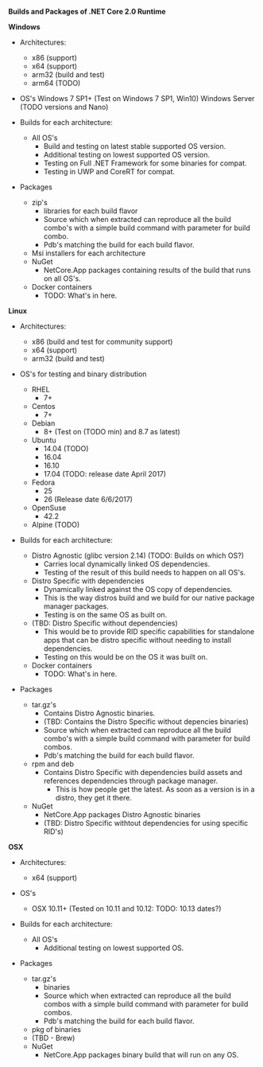 **Builds and Packages of .NET Core 2.0 Runtime**

__Windows__

- Architectures:
    - x86 (support)
    - x64 (support)
    - arm32 (build and test)
    - arm64 (TODO)

- OS's
    Windows 7 SP1+ (Test on Windows 7 SP1, Win10)
    Windows Server (TODO versions and Nano)

- Builds for each architecture:
    - All OS's
      - Build and testing on latest stable supported OS version.
      - Additional testing on lowest supported OS version. 
      - Testing on Full .NET Framework for some binaries for compat.
      - Testing in UWP and CoreRT for compat.

- Packages
    - zip's
        - libraries for each build flavor
        - Source which when extracted can reproduce all the build combo's with a simple build command with parameter for build combo.
        - Pdb's matching the build for each build flavor.
    - Msi installers for each architecture
    - NuGet
        - NetCore.App packages containing results of the build that runs on all OS's.
    - Docker containers
        - TODO: What's in here.

__Linux__

- Architectures:
    - x86 (build and test for community support)
    - x64 (support)
    - arm32 (build and test)

- OS's for testing and binary distribution
    - RHEL
        - 7+
    - Centos
        - 7+
    - Debian
        - 8+ (Test on (TODO min) and 8.7 as latest)
    - Ubuntu
        - 14.04 (TODO)
        - 16.04
        - 16.10
        - 17.04 (TODO: release date April 2017)
    - Fedora
        - 25
        - 26 (Release date 6/6/2017)
    - OpenSuse
        - 42.2
    - Alpine (TODO)

- Builds for each architecture:
    - Distro Agnostic (glibc version 2.14) (TODO: Builds on which OS?)
        - Carries local dynamically linked OS dependencies.
        - Testing of the result of this build needs to happen on all OS's.
    - Distro Specific with dependencies
        - Dynamically linked against the OS copy of dependencies.
        - This is the way distros build and we build for our native package manager packages.
        - Testing is on the same OS as built on.
    - (TBD: Distro Specific without dependencies)
        - This would be to provide RID specific capabilities for standalone apps that can be distro specific without needing to install dependencies.
        - Testing on this would be on the OS it was built on.
    - Docker containers
        - TODO: What's in here.

- Packages
    - tar.gz's
        - Contains Distro Agnostic binaries.
        - (TBD: Contains the Distro Specific without depencies binaries)
        - Source which when extracted can reproduce all the build combo's with a simple build command with parameter for build combos.
        - Pdb's matching the build for each build flavor.
    - rpm and deb
        - Contains Distro Specific with dependencies build assets and references dependencies through package manager.
            - This is how people get the latest. As soon as a version is in a distro, they get it there.
    - NuGet
        - NetCore.App packages Distro Agnostic binaries
        - (TBD: Distro Specific withtout dependencies for using specific RID's)

__OSX__

- Architectures:
    - x64 (support)

- OS's
    - OSX 10.11+ (Tested on 10.11 and 10.12: TODO: 10.13 dates?)

- Builds for each architecture:
    - All OS's
      - Additional testing on lowest supported OS.

- Packages
    - tar.gz's
        - binaries
        - Source which when extracted can reproduce all the build combos with a simple build command with parameter for build combos.
        - Pdb's matching the build for each build flavor.
    - pkg of binaries
    - (TBD - Brew)
    - NuGet
        - NetCore.App packages binary build that will run on any OS.
